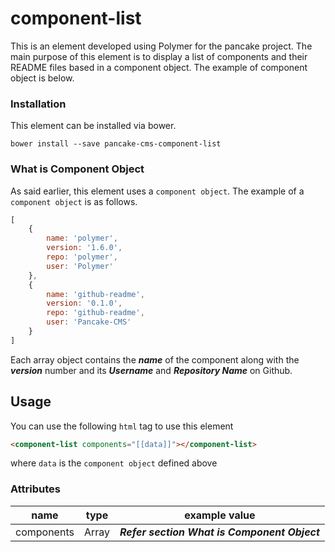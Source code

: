 # component-list

This is an element developed using Polymer for the pancake project. The main purpose of this element is to display a list of components and their README files based in a component object. The example of component object is below.

### Installation

This element can be installed via bower.

```shell
bower install --save pancake-cms-component-list
```

### What is Component Object

As said earlier, this element uses a `component object`. The example of a `component object` is as follows.

```javascript
[
    {
        name: 'polymer',
        version: '1.6.0',
        repo: 'polymer',
        user: 'Polymer'
    },
    {
        name: 'github-readme',
        version: '0.1.0',
        repo: 'github-readme',
        user: 'Pancake-CMS'
    }
]
```

Each array object contains the ___name___ of the component along with the ___version___ number and its ___Username___ and ___Repository Name___ on Github.

## Usage

You can use the following `html` tag to use this element

```html
<component-list components="[[data]]"></component-list>
```

where `data` is the `component object` defined above

### Attributes

| name | type | example value |
|------|------|---------------|
| components | Array | ___Refer section What is Component Object___ |
